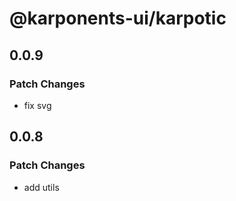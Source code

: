 # @karponents-ui/karpotic

## 0.0.9

### Patch Changes

- fix svg

## 0.0.8

### Patch Changes

- add utils
